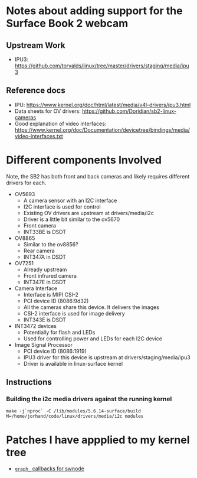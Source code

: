 # Notes about adding support for the Surface Book 2 webcam

## Upstream Work
* IPU3: https://github.com/torvalds/linux/tree/master/drivers/staging/media/ipu3

## Reference docs
* IPU: https://www.kernel.org/doc/html/latest/media/v4l-drivers/ipu3.html
* Data sheets for OV drivers: https://github.com/Doridian/sb2-linux-cameras
* Good explanation of video interfaces: https://www.kernel.org/doc/Documentation/devicetree/bindings/media/video-interfaces.txt

# Different components Involved
Note, the SB2 has both front and back cameras and likely requires different
drivers for each.

* OV5693
    * A camera sensor with an I2C interface
    * I2C interface is used for control
    * Existing OV drivers are upstream at drivers/media/i2c
    * Driver is a little bit similar to the ov5670
    * Front camera
    * INT33BE is DSDT
* OV8865
    * Similar to the ov8856?
    * Rear camera
    * INT347A in DSDT
* OV7251
    * Already upstream
    * Front infrared camera
    * INT347E in DSDT
* Camera Interface
    * Interface is MIPI CSI-2
    * PCI device ID (8086:9d32)
    * All the cameras share this device. It delivers the images
    * CSI-2 interface is used for image delivery
    * INT343E is DSDT
* INT3472 devices
    * Potentially for flash and LEDs
    * Used for controlling power and LEDs for each I2C device
* Image Signal Processor
    * PCI device ID (8086:1919)
    * IPU3 driver for this device is upstream at drivers/staging/media/ipu3
    * Driver is available in linux-surface kernel

## Instructions

### Building the i2c media drivers against the running kernel

```
make -j`nproc` -C /lib/modules/5.6.14-surface/build M=/home/jorhand/code/linux/drivers/media/i2c modules
```

# Patches I have appplied to my kernel tree
* [`graph_` callbacks for swnode](
    https://lore.kernel.org/linux-media/20200526143110.GC3284396@kuha.fi.intel.com/2-0001-software-node-Add-support-for-fwnode_graph-family-of.patch)
